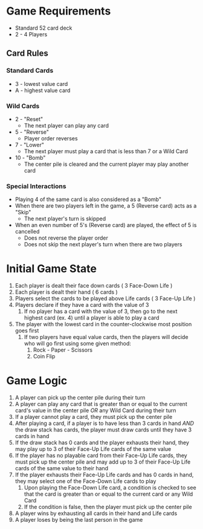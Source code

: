 # Game Requirements

* Standard 52 card deck
* 2 - 4 Players

## Card Rules

### Standard Cards

* 3 - lowest value card
* A - highest value card

### Wild Cards

* 2 - "Reset"
  * The next player can play any card
* 5 - "Reverse"
  * Player order reverses
* 7 - "Lower"
  * The next player must play a card that is less than 7 or a Wild Card
* 10 - "Bomb"
  * The center pile is cleared and the current player may play another card

### Special Interactions

* Playing 4 of the same card is also considered as a "Bomb"
* When there are two players left in the game, a 5 (Reverse card) acts as a "Skip"
  * The next player's turn is skipped
* When an even number of 5's (Reverse card) are played, the effect of 5 is cancelled
  * Does not reverse the player order
  * Does not skip the next player's turn when there are two players

# Initial Game State

1. Each player is dealt their face down cards ( 3 Face-Down Life )
2. Each player is dealt their hand ( 6 cards )
3. Players select the cards to be played above Life cards ( 3 Face-Up Life )
4. Players declare if they have a card with the value of 3
   1. If no player has a card with the value of 3, then go to the next highest card (ex. 4) until a player is able to play a card
5. The player with the lowest card in the counter-clockwise most position goes first
   1. If two players have equal value cards, then the players will decide who will go first using some given method:
      1. Rock - Paper - Scissors
      2. Coin Flip

# Game Logic

1. A player can pick up the center pile during their turn
2. A player can play any card that is greater than or equal to the current card's value in the center pile *OR* any Wild Card during their turn
3. If a player cannot play a card, they must pick up the center pile
4. After playing a card, if a player is to have less than 3 cards in hand *AND* the draw stack has cards, the player must draw cards until they have 3 cards in hand
5. If the draw stack has 0 cards and the player exhausts their hand, they may play up to 3 of their Face-Up Life cards of the same value
6. If the player has no playable card from their Face-Up Life cards, they must pick up the center pile and may add up to 3 of their Face-Up Life cards of the same value to their hand
7. If the player exhausts their Face-Up Life cards and has 0 cards in hand, they may select one of the Face-Down Life cards to play
   1. Upon playing the Face-Down Life card, a condition is checked to see that the card is greater than or equal to the current card or any Wild Card
   2. If the condition is false, then the player must pick up the center pile
8. A player wins by exhausting all cards in their hand and Life cards
9. A player loses by being the last person in the game
